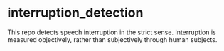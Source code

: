 # interruption_detection
This repo detects speech interruption in the strict sense. Interruption is measured objectively, rather than subjectively through human subjects.
